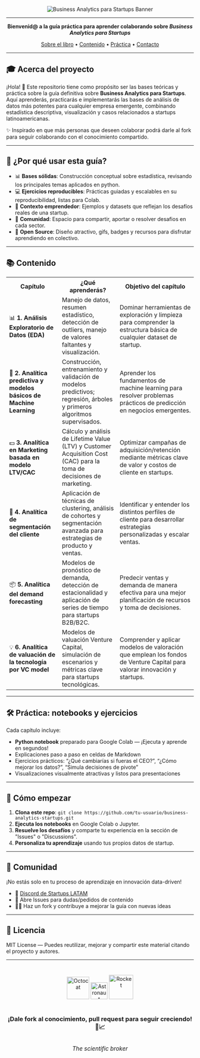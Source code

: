 <!-- Cabecera animada tipo capsule-render -->
<p align="center">
  <img src="https://capsule-render.vercel.app/api?type=waving&color=0:f12711,50:f6d365,100:12c2e9&height=180&section=header&text=Business%20Analytics%20para%20Startups%20🚀&fontSize=50&fontAlign=50&fontColor=fff&desc=Tu%20innovación%20basada%20en%20datos&descAlign=50&descSize=28&descAlignY=70" alt="Business Analytics para Startups Banner"/>
</p>


---
<p align="center">
  <b>Bienvenid@ a la guía práctica para aprender colaborando sobre 
  <i>Business Analytics para Startups</i><br></b>  
</p>
<p align="center">
  <a href="#-acerca-del-proyecto">Sobre el libro</a> •
  <a href="#-contenido">Contenido</a> •
  <a href="#-practica">Práctica</a> •
  <a href="#-comunidad">Contacto</a>
</p>

---

## 🎓 Acerca del proyecto

¡Hola! 👋 Este repositorio tiene como propósito ser las bases teóricas y práctica sobre la guía definitiva sobre **Business Analytics para Startups**. Aquí aprenderás, practicarás e implementarás las bases de análisis de datos más potentes para cualquier empresa emergente, combinando estadística descriptiva, visualización y casos relacionados a startups latinoamericanas.

✨ Inspirado en que más personas que deseen colaborar podrá darle al fork para seguir colaborando con el conocimiento compartido.

---

## 🌟 ¿Por qué usar esta guía?

- 📊 **Bases sólidas**: Construcción conceptual sobre estadística, revisando los principales temas aplicados en python.
- 💻 **Ejercicios reproducibles**: Prácticas guiadas y escalables en su reproducibilidad, listas para Colab.
- 🚀 **Contexto emprendedor**: Ejemplos y datasets que reflejan los desafíos reales de una startup.
- 🤝 **Comunidad**: Espacio para compartir, aportar o resolver desafios en cada sector.
- 🧬 **Open Source**: Diseño atractivo, gifs, badges y recursos para disfrutar aprendiendo en colectivo.

---

## 📚 Contenido

<table>
  <tr>
    <th>Capítulo</th>
    <th>¿Qué aprenderás?</th>
    <th>Objetivo del capítulo</th>
  </tr>
  <tr>
    <td>📊 <b>1. Análisis Exploratorio de Datos (EDA)</b></td>
    <td>Manejo de datos, resumen estadístico, detección de outliers, manejo de valores faltantes y visualización.</td>
    <td>Dominar herramientas de exploración y limpieza para comprender la estructura básica de cualquier dataset de startup.</td>
  </tr>
  <tr>
    <td>🤖 <b>2. Analítica predictiva y modelos básicos de Machine Learning</b></td>
    <td>Construcción, entrenamiento y validación de modelos predictivos; regresión, árboles y primeros algoritmos supervisados.</td>
    <td>Aprender los fundamentos de machine learning para resolver problemas prácticos de predicción en negocios emergentes.</td>
  </tr>
  <tr>
    <td>💵 <b>3. Analítica en Marketing basada en modelo LTV/CAC</b></td>
    <td>Cálculo y análisis de Lifetime Value (LTV) y Customer Acquisition Cost (CAC) para la toma de decisiones de marketing.</td>
    <td>Optimizar campañas de adquisición/retención mediante métricas clave de valor y costos de cliente en startups.</td>
  </tr>
  <tr>
    <td>🔖 <b>4. Analítica de segmentación del cliente</b></td>
    <td>Aplicación de técnicas de clustering, análisis de cohortes y segmentación avanzada para estrategias de producto y ventas.</td>
    <td>Identificar y entender los distintos perfiles de cliente para desarrollar estrategias personalizadas y escalar ventas.</td>
  </tr>
  <tr>
    <td>📦 <b>5. Analítica del demand forecasting</b></td>
    <td>Modelos de pronóstico de demanda, detección de estacionalidad y aplicación de series de tiempo para startups B2B/B2C.</td>
    <td>Predecir ventas y demanda de manera efectiva para una mejor planificación de recursos y toma de decisiones.</td>
  </tr>
  <tr>
    <td>💡 <b>6. Analítica de valuación de la tecnología por VC model</b></td>
    <td>Modelos de valuación Venture Capital, simulación de escenarios y métricas clave para startups tecnológicas.</td>
    <td>Comprender y aplicar modelos de valoración que emplean los fondos de Venture Capital para valorar innovación y startups.</td>
  </tr>
</table>


---

## 🛠️ Práctica: notebooks y ejercicios

Cada capítulo incluye:
- **Python notebook** preparado para Google Colab — ¡Ejecuta y aprende en segundos!
- Explicaciones paso a paso en celdas de Markdown
- Ejercicios prácticos: “¿Qué cambiarías si fueras el CEO?”, “¿Cómo mejorar los datos?”, “Simula decisiones de pivote”
- Visualizaciones visualmente atractivas y listos para presentaciones

---

## 🚀 Cómo empezar

1. **Clona este repo**: `git clone https://github.com/tu-usuario/business-analytics-startups.git`
2. **Ejecuta los notebooks** en Google Colab o Jupyter.
3. **Resuelve los desafíos** y comparte tu experiencia en la sección de "Issues" o "Discussions".
4. **Personaliza tu aprendizaje** usando tus propios datos de startup.

---

## 👥 Comunidad

¡No estás solo en tu proceso de aprendizaje en innovación data-driven!

- 💬 [Discord de Startups LATAM](https://discord.gg/)
- 📝 Abre Issues para dudas/pedidos de contenido
- 🧑‍💻 Haz un fork y contribuye a mejorar la guía con nuevas ideas

---

## 📄 Licencia

MIT License — Puedes reutilizar, mejorar y compartir este material citando el proyecto y autores.

---

<div align="center" style="margin-top: 40px">

<img src="https://raw.githubusercontent.com/rahulbanerjee26/githubProfileReadmeGenerator/main/gifs/octocat/Octocats/Octocat%20hello.gif" width="60" alt="Octocat" />
<img src="https://em-content.zobj.net/source/microsoft-teams/337/man-astronaut_1f468-200d-1f680.png" width="45" alt="Astronaut" />
<img src="https://raw.githubusercontent.com/ABSphreak/ABSphreak/master/gifs/rocket.gif" width="65" alt="Rocket" />

<br>
<br>

### ¡Dale fork al conocimiento, pull request para seguir creciendo! 👾📈

<br>
<span style="font-size:1.1em;"><i>The scientific broker</i></span>
<br><br>
</div>


